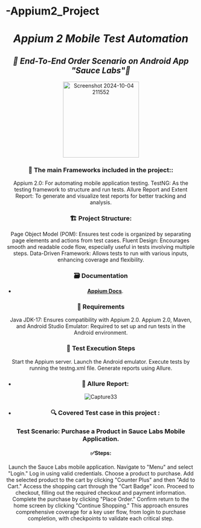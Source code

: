 # -Appium2_Project
<div align="center">


 #  *Appium 2 Mobile Test Automation*
##  *📱 End-To-End Order Scenario on Android App "Sauce Labs"📱*

<img width="201" alt="Screenshot 2024-10-04 211552" src="https://github.com/user-attachments/assets/14c14fe7-3427-4ff3-b4d4-ba5577c9e842">


### 📝 The main Frameworks included in the project::
Appium 2.0: For automating mobile application testing.
TestNG: As the testing framework to structure and run tests.
Allure Report and Extent Report: To generate and visualize test reports for better tracking and analysis.


### 🏗️ Project Structure:
Page Object Model (POM): Ensures test code is organized by separating page elements and actions from test cases.
Fluent Design: Encourages smooth and readable code flow, especially useful in tests involving multiple steps.
Data-Driven Framework: Allows tests to run with various inputs, enhancing coverage and flexibility.

 ### 🗃️ Documentation
* **[Appium Docs](http://appium.io/docs/en/2.0/quickstart/)**.

 ### 🚧 Requirements
Java JDK-17: Ensures compatibility with Appium 2.0.
Appium 2.0, Maven, and Android Studio Emulator: Required to set up and run tests in the Android environment.

 ### 🚀 Test Execution Steps
Start the Appium server.
Launch the Android emulator.
Execute tests by running the testng.xml file.
Generate reports using Allure.

-  ### 📄 Allure Report: 
![Capture33](https://github.com/user-attachments/assets/acf7c4fe-bc3d-4ef4-88c2-9a689554f6ed)

- ### 🔍️ Covered Test case in this project :
### Test Scenario: Purchase a Product in Sauce Labs Mobile Application.
#### ✅Steps:

Launch the Sauce Labs mobile application.
Navigate to "Menu" and select "Login."
Log in using valid credentials.
Choose a product to purchase.
Add the selected product to the cart by clicking "Counter Plus" and then "Add to Cart."
Access the shopping cart through the "Cart Badge" icon.
Proceed to checkout, filling out the required checkout and payment information.
Complete the purchase by clicking "Place Order."
Confirm return to the home screen by clicking "Continue Shopping."
This approach ensures comprehensive coverage for a key user flow, from login to purchase completion, with checkpoints to validate each critical step.
